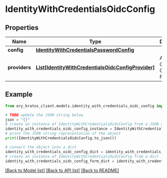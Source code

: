 # IdentityWithCredentialsOidcConfig


## Properties

Name | Type | Description | Notes
------------ | ------------- | ------------- | -------------
**config** | [**IdentityWithCredentialsPasswordConfig**](IdentityWithCredentialsPasswordConfig.md) |  | [optional] 
**providers** | [**List[IdentityWithCredentialsOidcConfigProvider]**](IdentityWithCredentialsOidcConfigProvider.md) | A list of OpenID Connect Providers | [optional] 

## Example

```python
from ory_kratos_client.models.identity_with_credentials_oidc_config import IdentityWithCredentialsOidcConfig

# TODO update the JSON string below
json = "{}"
# create an instance of IdentityWithCredentialsOidcConfig from a JSON string
identity_with_credentials_oidc_config_instance = IdentityWithCredentialsOidcConfig.from_json(json)
# print the JSON string representation of the object
print(IdentityWithCredentialsOidcConfig.to_json())

# convert the object into a dict
identity_with_credentials_oidc_config_dict = identity_with_credentials_oidc_config_instance.to_dict()
# create an instance of IdentityWithCredentialsOidcConfig from a dict
identity_with_credentials_oidc_config_form_dict = identity_with_credentials_oidc_config.from_dict(identity_with_credentials_oidc_config_dict)
```
[[Back to Model list]](../README.md#documentation-for-models) [[Back to API list]](../README.md#documentation-for-api-endpoints) [[Back to README]](../README.md)


